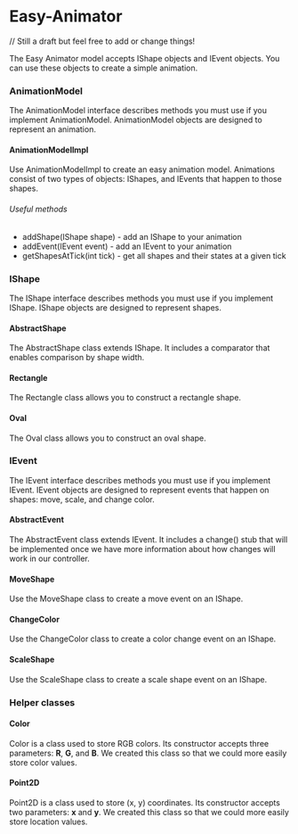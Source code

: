 # Easy-Animator
// Still a draft but feel free to add or change things!

The Easy Animator model accepts IShape objects and IEvent objects. You can use these objects to 
create a simple animation.

### AnimationModel
The AnimationModel interface describes methods you must use if you implement AnimationModel. 
AnimationModel objects are designed to represent an animation. 

#### AnimationModelImpl
Use AnimationModelImpl to create an easy animation model. Animations consist of two types of 
objects: IShapes, and IEvents that happen to those shapes. 
###### Useful methods
* addShape(IShape shape) - add an IShape to your animation
* addEvent(IEvent event) - add an IEvent to your animation
* getShapesAtTick(int tick) - get all shapes and their states at a given tick 

### IShape 
The IShape interface describes methods you must use if you implement IShape. IShape objects are 
designed to represent shapes.  

#### AbstractShape 
The AbstractShape class extends IShape. It includes a comparator that enables comparison by shape 
width.

#### Rectangle
The Rectangle class allows you to construct a rectangle shape. 

#### Oval
The Oval class allows you to construct an oval shape. 

### IEvent
The IEvent interface describes methods you must use if you implement IEvent. IEvent objects are
designed to represent events that happen on shapes: move, scale, and change color.

#### AbstractEvent
The AbstractEvent class extends IEvent. It includes a change() stub that will be implemented once 
we have more information about how changes will work in our controller.

#### MoveShape
Use the MoveShape class to create a move event on an IShape. 

#### ChangeColor
Use the ChangeColor class to create a color change event on an IShape.

#### ScaleShape
Use the ScaleShape class to create a scale shape event on an IShape.

### Helper classes 
#### Color
Color is a class used to store RGB colors. Its constructor accepts three parameters: 
**R**, **G**, and **B**. We created this class so that we could more easily store color values. 

#### Point2D
Point2D is a class used to store (x, y) coordinates. Its constructor accepts two parameters: 
**x** and **y**. We created this class so that we could more easily store location values.

